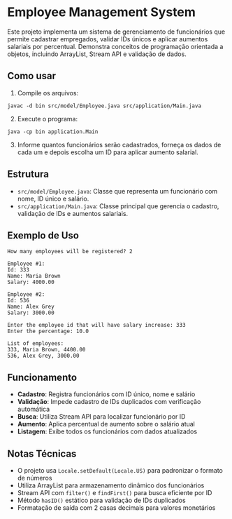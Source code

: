 # Employee Management System

Este projeto implementa um sistema de gerenciamento de funcionários que permite cadastrar empregados, validar IDs únicos e aplicar aumentos salariais por percentual. Demonstra conceitos de programação orientada a objetos, incluindo ArrayList, Stream API e validação de dados.

## Como usar

1. Compile os arquivos:
```
javac -d bin src/model/Employee.java src/application/Main.java
```

2. Execute o programa:
```
java -cp bin application.Main
```

3. Informe quantos funcionários serão cadastrados, forneça os dados de cada um e depois escolha um ID para aplicar aumento salarial.

## Estrutura

* `src/model/Employee.java`: Classe que representa um funcionário com nome, ID único e salário.
* `src/application/Main.java`: Classe principal que gerencia o cadastro, validação de IDs e aumentos salariais.

## Exemplo de Uso

```
How many employees will be registered? 2

Employee #1:
Id: 333
Name: Maria Brown
Salary: 4000.00

Employee #2:
Id: 536
Name: Alex Grey
Salary: 3000.00

Enter the employee id that will have salary increase: 333
Enter the percentage: 10.0

List of employees:
333, Maria Brown, 4400.00
536, Alex Grey, 3000.00
```

## Funcionamento

* **Cadastro**: Registra funcionários com ID único, nome e salário
* **Validação**: Impede cadastro de IDs duplicados com verificação automática
* **Busca**: Utiliza Stream API para localizar funcionário por ID
* **Aumento**: Aplica percentual de aumento sobre o salário atual
* **Listagem**: Exibe todos os funcionários com dados atualizados

## Notas Técnicas

* O projeto usa `Locale.setDefault(Locale.US)` para padronizar o formato de números
* Utiliza ArrayList para armazenamento dinâmico dos funcionários
* Stream API com `filter()` e `findFirst()` para busca eficiente por ID
* Método `hasID()` estático para validação de IDs duplicados
* Formatação de saída com 2 casas decimais para valores monetários